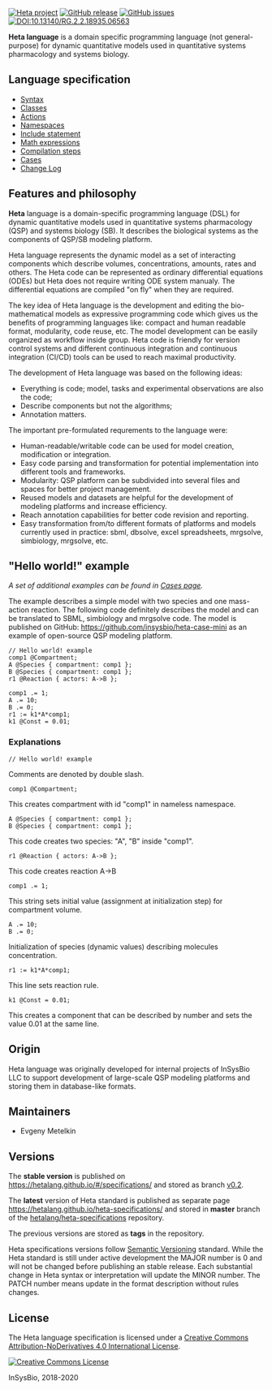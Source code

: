 [![Heta project](https://img.shields.io/badge/%CD%B1-Heta_project-blue)](https://hetalang.github.io/)
[![GitHub release](https://img.shields.io/github/release/hetalang/heta-specifications.svg)](https://github.com/hetalang/heta-specifications/releases/)
[![GitHub issues](https://img.shields.io/github/issues/hetalang/heta-specifications.svg)](https://GitHub.com/hetalang/heta-specifications/issues/)
[![DOI:10.13140/RG.2.2.18935.06563](https://zenodo.org/badge/DOI/10.13140/RG.2.2.14881.35682.svg)](https://doi.org/10.13140/RG.2.2.14881.35682)

**Heta language** is a domain specific programming language (not general-purpose) for dynamic quantitative models used in quantitative systems pharmacology and systems biology.

## Language specification

- [Syntax](syntax)
- [Classes](classes)
- [Actions](actions)
- [Namespaces](namespaces)
- [Include statement](include)
- [Math expressions](math)
- [Compilation steps](compilation)
- [Cases](cases)
- [Change Log](changelog)

## Features and philosophy
**Heta** language is a domain-specific programming language (DSL) for dynamic quantitative models used in quantitative systems pharmacology (QSP) and systems biology (SB). It describes the biological systems as the components of QSP/SB modeling platform.

Heta language represents the dynamic model as a set of interacting components which describe volumes, concentrations, amounts, rates and others. The Heta code can be represented as ordinary differential equations (ODEs) but Heta does not require writing ODE system manualy. The differential equations are compiled "on fly" when they are required.

The key idea of Heta language is the development and editing the bio-mathematical models as expressive programming code which gives us the benefits of programming languages like: compact and human readable format, modularity, code reuse, etc. The model development can be easily organized as workflow inside group. Heta code is friendly for version control systems and different continuous integration and continuous integration (CI/CD) tools can be used to reach maximal productivity.

The development of Heta language was based on the following ideas:

-  Everything is code; model, tasks and experimental observations are also the code;
-  Describe components but not the algorithms;
-  Annotation matters.

The important pre-formulated requrements to the language were:

-  Human-readable/writable code can be used for model creation, modification or integration.
-  Easy code parsing and transformation for potential implementation into different tools and frameworks.
-  Modularity: QSP platform can be subdivided into several files and spaces for better project management.
-  Reused models and datasets are helpful for the development of modeling platforms and increase efficiency.
-  Reach annotation capabilities for better code revision and reporting.
-  Easy transformation from/to different formats of platforms and models currently used in practice: sbml, dbsolve, excel spreadsheets, mrgsolve, simbiology, mrgsolve, etc.

## "Hello world!" example
*A set of additional examples can be found in [Cases page](cases).*

The example describes a simple model with two species and one mass-action reaction. The following code definitely describes the model and can be translated to SBML, simbiology and mrgsolve code. The model is published on GitHub: <https://github.com/insysbio/heta-case-mini> as an example of open-source QSP modeling platform.

```heta
// Hello world! example
comp1 @Compartment;
A @Species { compartment: comp1 };
B @Species { compartment: comp1 };
r1 @Reaction { actors: A->B };

comp1 .= 1;
A .= 10;
B .= 0;
r1 := k1*A*comp1;
k1 @Const = 0.01;
```
### Explanations
```
// Hello world! example
```
Comments are denoted by double slash.
```heta
comp1 @Compartment;
```
This creates compartment with id "comp1" in nameless namespace.
```
A @Species { compartment: comp1 };
B @Species { compartment: comp1 };
```
This code creates two species: "A", "B" inside "comp1".
```heta  
r1 @Reaction { actors: A->B };
```
This code creates reaction A->B
```
comp1 .= 1;
```
This string sets initial value (assignment at initialization step) for compartment volume.
```
A .= 10;
B .= 0;
```
Initialization of species (dynamic values) describing molecules concentration.
```
r1 := k1*A*comp1;
```
This line sets reaction rule.
```
k1 @Const = 0.01;
```
This creates a component that can be described by number and sets the value 0.01 at the same line.

## Origin
Heta language was originally developed for internal projects of InSysBio LLC to support development of large-scale QSP modeling platforms and storing them in database-like formats.

## Maintainers
- Evgeny Metelkin

## Versions

The **stable version** is published on <https://hetalang.github.io/#/specifications/> and stored as branch [v0.2](https://github.com/hetalang/heta-specifications/tree/v0.2).

The **latest** version of Heta standard is published as separate page <https://hetalang.github.io/heta-specifications/> and stored in **master** branch of the [hetalang/heta-specifications](https://github.com/hetalang/heta-specifications) repository. 

The previous versions are stored as **tags** in the repository.

Heta specifications versions follow [Semantic Versioning](https://semver.org/) standard. While the Heta standard is still under active development the MAJOR number is 0 and will not be changed before publishing an stable release. Each substantial change in Heta syntax or interpretation will update the MINOR number. The PATCH number means update in the format description without rules changes.

## License
The Heta language specification is licensed under a <a rel="license" href="">[Creative Commons Attribution-NoDerivatives 4.0 International License](http://creativecommons.org/licenses/by-nd/4.0/).

[![Creative Commons License](https://i.creativecommons.org/l/by-nd/4.0/80x15.png)](http://creativecommons.org/licenses/by-nd/4.0/)

InSysBio, 2018-2020
